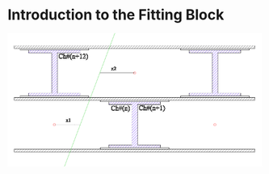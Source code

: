 # Introduction to the Fitting Block

![Drift](../assets/drift_chambers.png)

<!---
{% youtube %}https://www.youtube.com/watch?v=aIMgfBZrrZ80{% endyoutube %}


## Marionette.extend

Backbone's `extend` function is a useful utility to have, and is used in
various places in Marionette. To make the use of this method more consistent,
Backbone's `extend` has been aliased to `Marionette.extend`. This allows
you to get the extend functionality for your object without having to
decide if you want to use Backbone.View or Backbone.Model or another
Backbone object to grab the method from.

```js
var Foo = function(){};

// use Marionette.extend to make Foo extendable, just like other
// Backbone and Marionette objects
Foo.extend = Marionette.extend;

// Now Foo can be extended to create a new type, with methods
var Bar = Foo.extend({

  someMethod: function(){ ... }

  // ...
});

// Create an instance of Bar
var b = new Bar();
```

## Marionette.getOption

Retrieve an object's attribute either directly from the object, or from
the object's `this.options`, with `this.options` taking precedence.

```js
var M = Backbone.Model.extend({
  foo: "bar",

  initialize: function(){
    var f = Marionette.getOption(this, "foo");
    console.log(f);
  }
});

new M(); // => "bar"

new M({}, { foo: "quux" }); // => "quux"
```
--->
